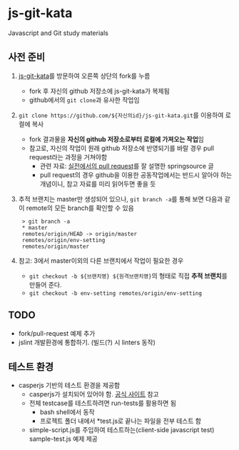 js-git-kata
===========

Javascript and Git study materials

## 사전 준비 

1. [js-git-kata](https://github.com/nephilim/js-git-kata)를 방문하여 오른쪽 상단의 fork를 누름
    - fork 후 자신의 github 저장소에 js-git-kata가 복제됨
    - github에서의 `git clone`과 유사한 작업임
2. `git clone https://github.com/${자신의id}/js-git-kata.git`를 이용하여 로컬에 복사
    - fork 결과물을 **자신의 github 저장소로부터 로컬에 가져오는 작업**임
    - 참고로, 자신의 작업이 원래 github 저장소에 반영되기를 바랄 경우 pull request라는 과정을 거쳐야함
        - 관련 자료: [실전에서의 pull request](http://blog.springsource.org/2011/07/18/social-coding-pull-requests-what-to-do-when-things-get-complicated/)를 잘 설명한 springsource 글
        - pull request의 경우 github을 이용한 공동작업에서는 반드시 알아야 하는 개념이니, 참고 자료를 미리 읽어두면 좋을 듯 
3. 추적 브랜치는 master만 생성되어 있으나, `git branch -a`를 통해 보면 다음과 같이 remote의 모든 branch를 확인할 수 있음

        > git branch -a
        * master
        remotes/origin/HEAD -> origin/master
        remotes/origin/env-setting
        remotes/origin/master

4. 참고: 3에서 master이외의 다른 브랜치에서 작업이 필요한 경우 
    - `git checkout -b ${브랜치명} ${원격브랜치명}`의 형태로 직접 **추적 브랜치**를 만들어 준다.
    - `git checkout -b env-setting remotes/origin/env-setting`

## TODO

* fork/pull-request 예제 추가
* jslint 개발환경에 통합하기. (빌드(?) 시 linters 동작)

## 테스트 환경

* casperjs 기반의 테스트 환경을 제공함
    - casperjs가 설치되어 있어야 함. [공식 사이트](http://casperjs.org/) 참고
    - 전체 testcase를 테스트하려면 run-tests를 활용하면 됨
        - bash shell에서 동작 
        - 프로젝트 폴더 내에서 *test.js로 끝나는 파일을 전부 테스트 함
    - simple-script.js를 주입하여 테스트하는(client-side javascript test) sample-test.js 예제 제공

